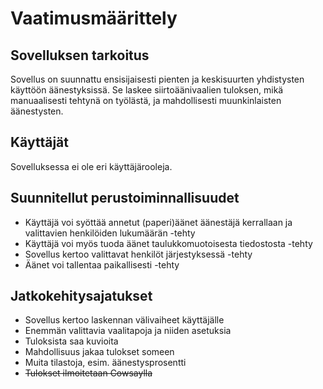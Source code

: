 # Vaatimusmäärittely #

## Sovelluksen tarkoitus ##

Sovellus on suunnattu ensisijaisesti pienten ja keskisuurten yhdistysten käyttöön äänestyksissä. Se laskee siirtoäänivaalien tuloksen, mikä manuaalisesti tehtynä on työlästä, ja mahdollisesti muunkinlaisten äänestysten.

## Käyttäjät ##

Sovelluksessa ei ole eri käyttäjärooleja.

## Suunnitellut perustoiminnallisuudet ##

* Käyttäjä voi syöttää annetut (paperi)äänet äänestäjä kerrallaan ja valittavien henkilöiden lukumäärän -tehty
* Käyttäjä voi myös tuoda äänet taulukkomuotoisesta tiedostosta -tehty
* Sovellus kertoo valittavat henkilöt järjestyksessä -tehty
* Äänet voi tallentaa paikallisesti -tehty

## Jatkokehitysajatukset ##

* Sovellus kertoo laskennan välivaiheet käyttäjälle
* Enemmän valittavia vaalitapoja ja niiden asetuksia
* Tuloksista saa kuvioita
* Mahdollisuus jakaa tulokset someen
* Muita tilastoja, esim. äänestysprosentti
* ~~Tulokset ilmoitetaan Cowsaylla~~
